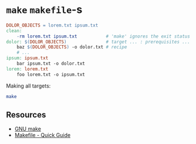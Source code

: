 # `make` `makefile`-s

```makefile
DOLOR_OBJECTS = lorem.txt ipsum.txt
clean:
    -rm lorem.txt ipsum.txt           # 'make' ignores the exit status if program begins with a '-'
dolor: $(DOLOR_OBJECTS)               # target ... : prerequisites ...
    baz $(DOLOR_OBJECTS) -o dolor.txt # recipe
    # ...
ipsum: ipsum.txt
    bar ipsum.txt -o dolor.txt
lorem: lorem.txt
    foo lorem.txt -o ipsum.txt
```

Making all targets:

```sh
make
```

## Resources

-   [GNU make](https://www.gnu.org/software/make/manual/make.html)
-   [Makefile - Quick Guide](https://www.tutorialspoint.com/makefile/makefile_quick_guide.htm)
